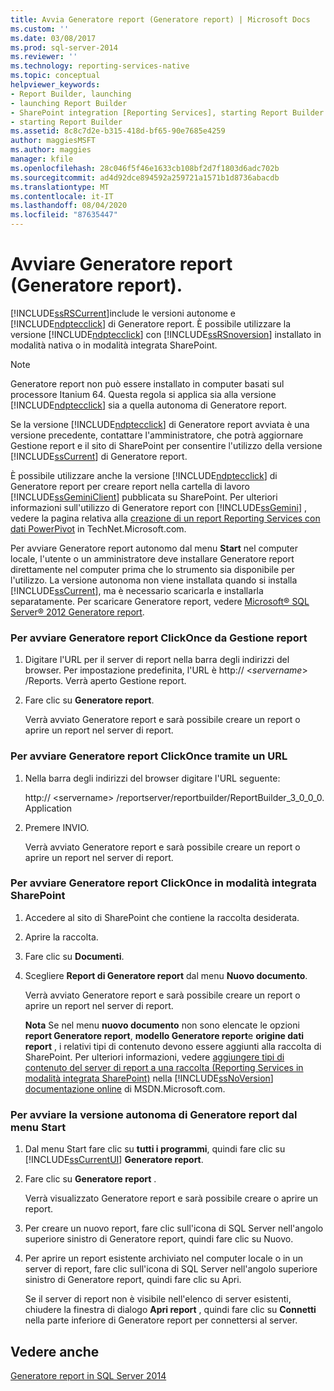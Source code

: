 ```yaml
---
title: Avvia Generatore report (Generatore report) | Microsoft Docs
ms.custom: ''
ms.date: 03/08/2017
ms.prod: sql-server-2014
ms.reviewer: ''
ms.technology: reporting-services-native
ms.topic: conceptual
helpviewer_keywords:
- Report Builder, launching
- launching Report Builder
- SharePoint integration [Reporting Services], starting Report Builder
- starting Report Builder
ms.assetid: 8c8c7d2e-b315-418d-bf65-90e7685e4259
author: maggiesMSFT
ms.author: maggies
manager: kfile
ms.openlocfilehash: 28c046f5f46e1633cb108bf2d7f1803d6adc702b
ms.sourcegitcommit: ad4d92dce894592a259721a1571b1d8736abacdb
ms.translationtype: MT
ms.contentlocale: it-IT
ms.lasthandoff: 08/04/2020
ms.locfileid: "87635447"
---
```

# <a name="start-report-builder-report-builder"></a>Avviare Generatore report (Generatore report).
  [!INCLUDE[ssRSCurrent](../../includes/ssrscurrent-md.md)]include le versioni autonome e [!INCLUDE[ndptecclick](../../includes/ndptecclick-md.md)] di Generatore report. È possibile utilizzare la versione [!INCLUDE[ndptecclick](../../includes/ndptecclick-md.md)] con [!INCLUDE[ssRSnoversion](../../includes/ssrsnoversion-md.md)] installato in modalità nativa o in modalità integrata SharePoint.  
  
> [!NOTE]  
>  Generatore report non può essere installato in computer basati sul processore Itanium 64. Questa regola si applica sia alla versione [!INCLUDE[ndptecclick](../../includes/ndptecclick-md.md)] sia a quella autonoma di Generatore report.  
  
 Se la versione [!INCLUDE[ndptecclick](../../includes/ndptecclick-md.md)] di Generatore report avviata è una versione precedente, contattare l'amministratore, che potrà aggiornare Gestione report e il sito di SharePoint per consentire l'utilizzo della versione [!INCLUDE[ssCurrent](../../includes/sscurrent-md.md)] di Generatore report.  
  
 È possibile utilizzare anche la versione [!INCLUDE[ndptecclick](../../includes/ndptecclick-md.md)] di Generatore report per creare report nella cartella di lavoro [!INCLUDE[ssGeminiClient](../../includes/ssgeminiclient-md.md)] pubblicata su SharePoint. Per ulteriori informazioni sull'utilizzo di Generatore report con [!INCLUDE[ssGemini](../../includes/ssgemini-md.md)] , vedere la pagina relativa alla [creazione di un report Reporting Services con dati PowerPivot](https://go.microsoft.com/fwlink/?LinkId=185238) in TechNet.Microsoft.com.  
  
 Per avviare Generatore report autonomo dal menu **Start** nel computer locale, l'utente o un amministratore deve installare Generatore report direttamente nel computer prima che lo strumento sia disponibile per l'utilizzo. La versione autonoma non viene installata quando si installa [!INCLUDE[ssCurrent](../../includes/sscurrent-md.md)], ma è necessario scaricarla e installarla separatamente. Per scaricare Generatore report, vedere [Microsoft® SQL Server® 2012 Generatore report](https://go.microsoft.com/fwlink/?LinkId=401502).  
  
### <a name="to-start-report-builder-clickonce-from-report-manager"></a>Per avviare Generatore report ClickOnce da Gestione report  
  
1.  Digitare l'URL per il server di report nella barra degli indirizzi del browser. Per impostazione predefinita, l'URL è http:// \<*servername*> /Reports. Verrà aperto Gestione report.  
  
2.  Fare clic su **Generatore report**.  
  
     Verrà avviato Generatore report e sarà possibile creare un report o aprire un report nel server di report.  
  
### <a name="to-start-report-builder-clickonce-using-a-url"></a>Per avviare Generatore report ClickOnce tramite un URL  
  
1.  Nella barra degli indirizzi del browser digitare l'URL seguente:  
  
     http:// \<servername> /reportserver/reportbuilder/ReportBuilder_3_0_0_0. Application  
  
2.  Premere INVIO.  
  
     Verrà avviato Generatore report e sarà possibile creare un report o aprire un report nel server di report.  
  
### <a name="to-start-report-builder-clickonce-in-sharepoint-integrated-mode"></a>Per avviare Generatore report ClickOnce in modalità integrata SharePoint  
  
1.  Accedere al sito di SharePoint che contiene la raccolta desiderata.  
  
2.  Aprire la raccolta.  
  
3.  Fare clic su **Documenti**.  
  
4.  Scegliere **Report di Generatore report** dal menu **Nuovo documento**.  
  
     Verrà avviato Generatore report e sarà possibile creare un report o aprire un report nel server di report.  
  
     **Nota** Se nel menu **nuovo documento** non sono elencate le opzioni **report Generatore report**, **modello Generatore report**e **origine dati report** , i relativi tipi di contenuto devono essere aggiunti alla raccolta di SharePoint. Per ulteriori informazioni, vedere [aggiungere tipi di contenuto del server di report a una raccolta &#40;Reporting Services in modalità integrata SharePoint&#41;](../add-reporting-services-content-types-to-a-sharepoint-library.md) nella [!INCLUDE[ssNoVersion](../../includes/ssnoversion-md.md)] [documentazione online](https://go.microsoft.com/fwlink/?LinkId=154888) di MSDN.Microsoft.com.  
  
### <a name="to-start-report-builder-stand-alone-from-the-start-menu"></a>Per avviare la versione autonoma di Generatore report dal menu Start  
  
1.  Dal menu Start fare clic su **tutti i programmi**, quindi fare clic su [!INCLUDE[ssCurrentUI](../../includes/sscurrentui-md.md)] **Generatore report**.  
  
2.  Fare clic su **Generatore report** .  
  
     Verrà visualizzato Generatore report e sarà possibile creare o aprire un report.  
  
3.  Per creare un nuovo report, fare clic sull'icona di SQL Server nell'angolo superiore sinistro di Generatore report, quindi fare clic su Nuovo.  
  
4.  Per aprire un report esistente archiviato nel computer locale o in un server di report, fare clic sull'icona di SQL Server nell'angolo superiore sinistro di Generatore report, quindi fare clic su Apri.  
  
     Se il server di report non è visibile nell'elenco di server esistenti, chiudere la finestra di dialogo **Apri report** , quindi fare clic su **Connetti** nella parte inferiore di Generatore report per connettersi al server.  
  
## <a name="see-also"></a>Vedere anche  
 [Generatore report in SQL Server 2014](report-builder-in-sql-server-2016.md)  
  
  
